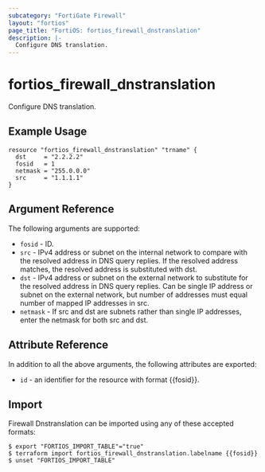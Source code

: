 ```yaml
---
subcategory: "FortiGate Firewall"
layout: "fortios"
page_title: "FortiOS: fortios_firewall_dnstranslation"
description: |-
  Configure DNS translation.
---
```


# fortios_firewall_dnstranslation
Configure DNS translation.

## Example Usage

```hcl
resource "fortios_firewall_dnstranslation" "trname" {
  dst     = "2.2.2.2"
  fosid   = 1
  netmask = "255.0.0.0"
  src     = "1.1.1.1"
}
```

## Argument Reference

The following arguments are supported:

* `fosid` - ID.
* `src` - IPv4 address or subnet on the internal network to compare with the resolved address in DNS query replies. If the resolved address matches, the resolved address is substituted with dst.
* `dst` - IPv4 address or subnet on the external network to substitute for the resolved address in DNS query replies. Can be single IP address or subnet on the external network, but number of addresses must equal number of mapped IP addresses in src.
* `netmask` - If src and dst are subnets rather than single IP addresses, enter the netmask for both src and dst.


## Attribute Reference

In addition to all the above arguments, the following attributes are exported:
* `id` - an identifier for the resource with format {{fosid}}.

## Import

Firewall Dnstranslation can be imported using any of these accepted formats:
```
$ export "FORTIOS_IMPORT_TABLE"="true"
$ terraform import fortios_firewall_dnstranslation.labelname {{fosid}}
$ unset "FORTIOS_IMPORT_TABLE"
```
